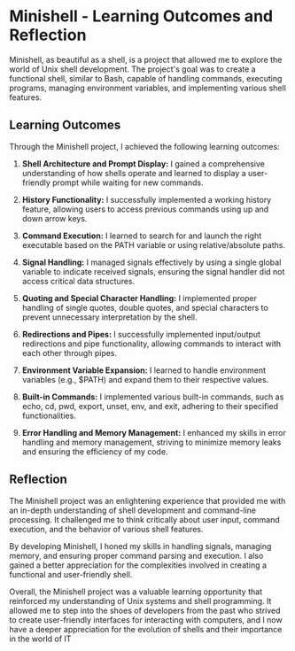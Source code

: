 
# Minishell - Learning Outcomes and Reflection

Minishell, as beautiful as a shell, is a project that allowed me to explore the world of Unix shell development. The project's goal was to create a functional shell, similar to Bash, capable of handling commands, executing programs, managing environment variables, and implementing various shell features.

## Learning Outcomes
Through the Minishell project, I achieved the following learning outcomes:

1. **Shell Architecture and Prompt Display:** I gained a comprehensive understanding of how shells operate and learned to display a user-friendly prompt while waiting for new commands.

2. **History Functionality:** I successfully implemented a working history feature, allowing users to access previous commands using up and down arrow keys.

3. **Command Execution:** I learned to search for and launch the right executable based on the PATH variable or using relative/absolute paths.

4. **Signal Handling:** I managed signals effectively by using a single global variable to indicate received signals, ensuring the signal handler did not access critical data structures.

5. **Quoting and Special Character Handling:** I implemented proper handling of single quotes, double quotes, and special characters to prevent unnecessary interpretation by the shell.

6. **Redirections and Pipes:** I successfully implemented input/output redirections and pipe functionality, allowing commands to interact with each other through pipes.

7. **Environment Variable Expansion:** I learned to handle environment variables (e.g., $PATH) and expand them to their respective values.

8. **Built-in Commands:** I implemented various built-in commands, such as echo, cd, pwd, export, unset, env, and exit, adhering to their specified functionalities.

9. **Error Handling and Memory Management:** I enhanced my skills in error handling and memory management, striving to minimize memory leaks and ensuring the efficiency of my code.

## Reflection
The Minishell project was an enlightening experience that provided me with an in-depth understanding of shell development and command-line processing. It challenged me to think critically about user input, command execution, and the behavior of various shell features.

By developing Minishell, I honed my skills in handling signals, managing memory, and ensuring proper command parsing and execution. I also gained a better appreciation for the complexities involved in creating a functional and user-friendly shell.

Overall, the Minishell project was a valuable learning opportunity that reinforced my understanding of Unix systems and shell programming. It allowed me to step into the shoes of developers from the past who strived to create user-friendly interfaces for interacting with computers, and I now have a deeper appreciation for the evolution of shells and their importance in the world of IT
